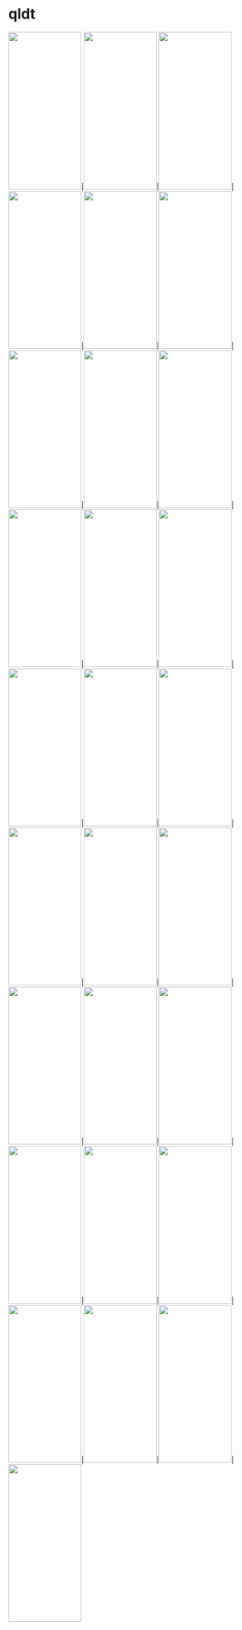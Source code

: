 # qldt
<img src="https://user-images.githubusercontent.com/102961077/173858476-8a0d29d2-9c3f-4c11-95f4-f256c59fbac6.png" width="145" height="313">|<img src="https://user-images.githubusercontent.com/102961077/173860467-8bc1401e-8e02-476a-9a19-1cdd12d28500.png" width="145" height="313">|<img src="https://user-images.githubusercontent.com/102961077/173861920-14703a65-1ef5-41fd-80ce-ff8cc8fc63f6.png" width="145" height="313">|<img src="https://user-images.githubusercontent.com/102961077/173862094-c1ee83f1-44df-4eb0-9212-22ebd9ee116d.png" width="145" height="313">|<img src="https://user-images.githubusercontent.com/102961077/173862147-e5271b47-4c47-45e8-9e96-da7a1e77a754.png" width="145" height="313">|<img src="https://user-images.githubusercontent.com/102961077/173862273-ef215990-f19b-482a-817f-944ccbd47f99.png" width="145" height="313">|<img src="https://user-images.githubusercontent.com/102961077/173862472-37ca2872-2d21-4b61-978d-c838eee70826.png" width="145" height="313">|<img src="https://user-images.githubusercontent.com/102961077/173862529-8746ca82-9339-4496-9045-72d16067eeb4.png" width="145" height="313">|<img src="https://user-images.githubusercontent.com/102961077/173862560-bef1531b-0d74-4cce-9c9e-307e33c1c392.png" width="145" height="313">|<img src="https://user-images.githubusercontent.com/102961077/173862595-62f34da6-e424-43a7-82d8-3c71f3bd083d.png" width="145" height="313">|<img src="https://user-images.githubusercontent.com/102961077/173862624-13d3dd5f-558f-4af4-85e0-aa61b09b0f19.png" width="145" height="313">|<img src="https://user-images.githubusercontent.com/102961077/173862663-9125f195-87ba-4110-8293-354a9264fd4f.png" width="145" height="313">|<img src="https://user-images.githubusercontent.com/102961077/173862703-3bd828c4-be3e-40d0-8f5f-e184475b238b.png" width="145" height="313">|<img src="https://user-images.githubusercontent.com/102961077/173863394-d66fdb14-ae53-4188-ad2b-47fb26f6de60.png" width="145" height="313">|<img src="https://user-images.githubusercontent.com/102961077/173863497-cb8ad111-7f3b-4cb4-805b-cddad2cbdde5.png" width="145" height="313">|<img src="https://user-images.githubusercontent.com/102961077/173863523-ca56ce20-c200-4929-8af7-c87e4a081967.png" width="145" height="313">|<img src="https://user-images.githubusercontent.com/102961077/173863540-ee51c4e1-7898-43c6-ba55-42e7c5efdf16.png" width="145" height="313">|<img src="https://user-images.githubusercontent.com/102961077/173863591-0539848f-d711-412d-a62e-de262204f2ca.png" width="145" height="313">|<img src="https://user-images.githubusercontent.com/102961077/173863625-d0d50884-21ed-4dca-ac75-142e340afe29.png" width="145" height="313">|<img src="https://user-images.githubusercontent.com/102961077/173863667-8847c0a0-a3b2-463d-ba3a-3d0a2511acca.png" width="145" height="313">|<img src="https://user-images.githubusercontent.com/102961077/173863700-f5f72ae9-dcf5-47f3-b7ad-0c3d17f381d4.png" width="145" height="313">|<img src="https://user-images.githubusercontent.com/102961077/173863740-4f198726-19a5-4470-9e60-9d47bd2f5fcc.png" width="145" height="313">|<img src="https://user-images.githubusercontent.com/102961077/173864277-8a5e3b61-62c3-4f78-8b50-483c3d1757dd.png" width="145" height="313">|<img src="https://user-images.githubusercontent.com/102961077/173864323-d70a553d-3ace-44f5-afa8-4874fdab357b.png" width="145" height="313">|<img src="https://user-images.githubusercontent.com/102961077/173864345-d48da6eb-988f-4ffa-a2f1-e4f6d1605488.png" width="145" height="313">|<img src="https://user-images.githubusercontent.com/102961077/173864384-370315a9-d6c8-486c-bc9c-a404e0656333.png" width="145" height="313">|<img src="https://user-images.githubusercontent.com/102961077/173864441-8fb03091-f702-4a2f-84ae-c7aea9e3b06d.png" width="145" height="313">|<img src="https://user-images.githubusercontent.com/102961077/173864493-0a5349ef-11ec-4479-a560-36b03b47effa.png" width="145" height="313">


